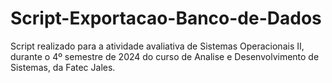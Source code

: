 # Script-Exportacao-Banco-de-Dados
Script realizado para a atividade avaliativa de Sistemas Operacionais II, durante o 4º semestre de 2024 do curso de Analise e Desenvolvimento de Sistemas, da Fatec Jales.
